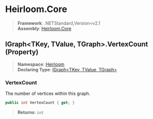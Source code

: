 # Heirloom.Core

> **Framework**: .NETStandard,Version=v2.1  
> **Assembly**: [Heirloom.Core][0]

## IGraph\<TKey, TValue, TGraph>.VertexCount (Property)

> **Namespace**: [Heirloom][0]  
> **Declaring Type**: [IGraph\<TKey, TValue, TGraph>][1]

### VertexCount

The number of vertices within this graph.

```cs
public int VertexCount { get; }
```

> **Returns**: `int`

[0]: ../../../Heirloom.Core.md
[1]: ../IGraph[TKey,TValue,TGraph].md

